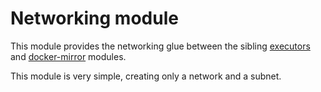 # Networking module

This module provides the networking glue between the sibling [executors](https://registry.terraform.io/modules/sourcegraph/executors/google/3.37.0/submodules/executors) and [docker-mirror](https://registry.terraform.io/modules/sourcegraph/executors/google/3.37.0/submodules/docker-mirror) modules.

This module is very simple, creating only a network and a subnet.
